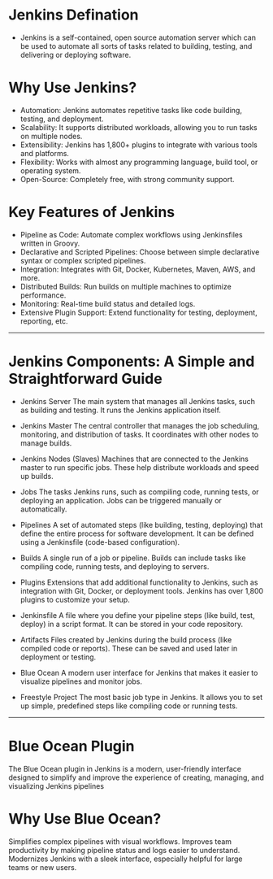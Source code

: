 # Jenkins Defination
- Jenkins is a self-contained, open source automation server which can be used to automate all sorts of tasks related to building, testing, and delivering or deploying software.

# Why Use Jenkins?
- Automation: Jenkins automates repetitive tasks like code building, testing, and deployment.
- Scalability: It supports distributed workloads, allowing you to run tasks on multiple nodes.
- Extensibility: Jenkins has 1,800+ plugins to integrate with various tools and platforms.
- Flexibility: Works with almost any programming language, build tool, or operating system.
- Open-Source: Completely free, with strong community support.

# Key Features of Jenkins
- Pipeline as Code: Automate complex workflows using Jenkinsfiles written in Groovy.
- Declarative and Scripted Pipelines: Choose between simple declarative syntax or complex scripted pipelines.
- Integration: Integrates with Git, Docker, Kubernetes, Maven, AWS, and more.
- Distributed Builds: Run builds on multiple machines to optimize performance.
- Monitoring: Real-time build status and detailed logs.
- Extensive Plugin Support: Extend functionality for testing, deployment, reporting, etc.

-----------------------------------------------------------------------------------

# Jenkins Components: A Simple and Straightforward Guide

- Jenkins Server
The main system that manages all Jenkins tasks, such as building and testing. It runs the Jenkins application itself.

- Jenkins Master
The central controller that manages the job scheduling, monitoring, and distribution of tasks. It coordinates with other nodes to manage builds.

- Jenkins Nodes (Slaves)
Machines that are connected to the Jenkins master to run specific jobs. These help distribute workloads and speed up builds.

- Jobs
The tasks Jenkins runs, such as compiling code, running tests, or deploying an application. Jobs can be triggered manually or automatically.

- Pipelines
A set of automated steps (like building, testing, deploying) that define the entire process for software development. It can be defined using a Jenkinsfile (code-based configuration).

- Builds
A single run of a job or pipeline. Builds can include tasks like compiling code, running tests, and deploying to servers.

- Plugins
Extensions that add additional functionality to Jenkins, such as integration with Git, Docker, or deployment tools. Jenkins has over 1,800 plugins to customize your setup.

- Jenkinsfile
A file where you define your pipeline steps (like build, test, deploy) in a script format. It can be stored in your code repository.

- Artifacts
Files created by Jenkins during the build process (like compiled code or reports). These can be saved and used later in deployment or testing.

- Blue Ocean
A modern user interface for Jenkins that makes it easier to visualize pipelines and monitor jobs.

- Freestyle Project
The most basic job type in Jenkins. It allows you to set up simple, predefined steps like compiling code or running tests.

-----------------------------------------------------------------------------------

# Blue Ocean Plugin
The Blue Ocean plugin in Jenkins is a modern, user-friendly interface designed to simplify and improve the experience of creating, managing, and visualizing Jenkins pipelines 

# Why Use Blue Ocean?
Simplifies complex pipelines with visual workflows.
Improves team productivity by making pipeline status and logs easier to understand.
Modernizes Jenkins with a sleek interface, especially helpful for large teams or new users.